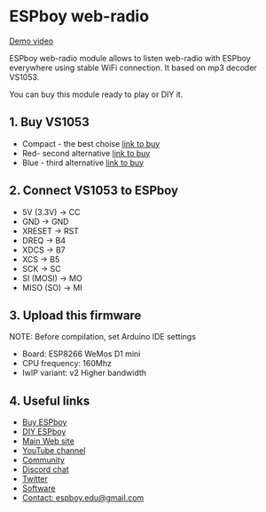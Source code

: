 # ESPboy web-radio

[Demo video](https://www.youtube.com/watch?v=_tweZfW0TBg)

ESPboy web-radio module allows to listen web-radio with ESPboy everywhere using stable WiFi connection. 
It based on mp3 decoder VS1053.

You can buy this module ready to play or DIY it.

## 1. Buy VS1053

- Compact - the best choise [link to buy](https://aliexpress.ru/item/1005001774415185.html?spm=a2g39.orderlist.0.0.61b24aa6OQTQBb&_ga=2.43844069.1500790139.1632551122-873937012.1629624931)
- Red- second alternative [link to buy](https://aliexpress.ru/item/1005001774415185.html?spm=a2g39.orderlist.0.0.61b24aa6OQTQBb&_ga=2.43844069.1500790139.1632551122-873937012.1629624931)
- Blue - third alternative [link to buy](https://aliexpress.ru/item/32969920309.html?spm=a2g39.orderlist.0.0.61b24aa6OQTQBb&_ga=2.11946868.1500790139.1632551122-873937012.1629624931)


## 2. Connect VS1053 to ESPboy

- 5V (3.3V) -> CC
- GND -> GND
- XRESET -> RST
- DREQ -> B4
- XDCS -> B7
- XCS -> B5
- SCK -> SC
- SI (MOSI) -> MO
- MISO (SO) -> MI

## 3. Upload this firmware

NOTE: Before compilation, set Arduino IDE settings

-  Board:  ESP8266 WeMos D1 mini
-  CPU frequency: 160Mhz
-  IwIP variant: v2 Higher bandwidth

## 4. Useful links

- [Buy ESPboy](https://www.tindie.com/products/23910/)
- [DIY ESPboy](https://easyeda.com/ESPboy)
- [Main Web site](https://www.espboy.com)
- [YouTube channel](https://www.youtube.com/c/ESPboy)
- [Community](https://community.espboy.com)
- [Discord chat](https://discord.gg/kXfDQpX)
- [Twitter](https://twitter.com/ESPboy_edu)
- [Software](https://github.com/ESPboy-edu)
- [Contact: espboy.edu@gmail.com](mailto:espboy.edu@gmail.com)

